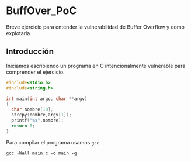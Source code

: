# BuffOver_PoC
Breve ejercicio para entender la vulnerabilidad de Buffer Overflow y como explotarla

## Introducción
Iniciamos escribiendo un programa en C intencionalmente vulnerable para comprender el ejercicio.

```C
#include<stdio.h>
#include<string.h>

int main(int argc, char **argv)
{
  char nombre[10];
  strcpy(nombre,argv[1]);
  printf("%s",nombre);
  return 0;
}
```
Para compilar el programa usamos `gcc` 

```console
gcc -Wall main.c -o main -g
```



